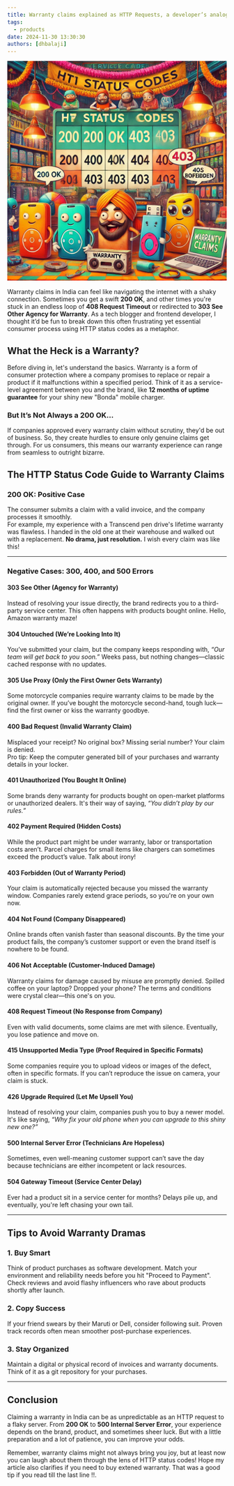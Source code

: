 ```yaml
---
title: Warranty claims explained as HTTP Requests, a developer’s analogy
tags:
  - products
date: 2024-11-30 13:30:30
authors: [dhbalaji]
---
```


<head>
  <meta charSet="utf-8" />
  <meta property="og:title" content="Warranty Claims Explained as HTTP Requests A Developer’s Analogy. Not every warranty claim is 200 ok" />
  <meta property="og:image" content="/img/2024/warranty-claim-http-codes.webp" />
  <meta property="og:description" content="Warranty Claims Explained as HTTP Requests A Developer’s Analogy. Not every warranty claim is 200 ok. You will enjoy the analogy and find answer to another trend called buying extended warranty." />
  <meta property="og:type " content="article" />

  <meta name="twitter:title" content="Warranty Claims Explained as HTTP Requests A Developer’s Analogy. Not every warranty claim is 200 ok" />
  <meta name="twitter:image" content="/img/2024/warranty-claim-http-codes.webp" />
  <meta name="twitter:description" content="Warranty Claims Explained as HTTP Requests A Developer’s Analogy. Not every warranty claim is 200 ok. You will enjoy the analogy and find answer to another trend called buying extended warranty." />
</head>

![](../assets/2024/warranty-claim-http-codes.webp)

Warranty claims in India can feel like navigating the internet with a shaky connection. Sometimes you get a swift **200 OK**, and other times you're stuck in an endless loop of **408 Request Timeout** or redirected to **303 See Other Agency for Warranty**. As a tech blogger and frontend developer, I thought it’d be fun to break down this often frustrating yet essential consumer process using HTTP status codes as a metaphor.

## What the Heck is a Warranty?

Before diving in, let's understand the basics. Warranty is a form of consumer protection where a company promises to replace or repair a product if it malfunctions within a specified period. Think of it as a service-level agreement between you and the brand, like **12 months of uptime guarantee** for your shiny new "Bonda" mobile charger.

### But It’s Not Always a **200 OK**...

If companies approved every warranty claim without scrutiny, they'd be out of business. So, they create hurdles to ensure only genuine claims get through. For us consumers, this means our warranty experience can range from seamless to outright bizarre.

## The HTTP Status Code Guide to Warranty Claims

### **200 OK**: Positive Case

The consumer submits a claim with a valid invoice, and the company processes it smoothly.  
For example, my experience with a Transcend pen drive's lifetime warranty was flawless. I handed in the old one at their warehouse and walked out with a replacement. **No drama, just resolution.** I wish every claim was like this!

---

### **Negative Cases: 300, 400, and 500 Errors**

#### **303 See Other (Agency for Warranty)**

Instead of resolving your issue directly, the brand redirects you to a third-party service center. This often happens with products bought online. Hello, Amazon warranty maze!

#### **304 Untouched (We’re Looking Into It)**

You’ve submitted your claim, but the company keeps responding with, _“Our team will get back to you soon.”_ Weeks pass, but nothing changes—classic cached response with no updates.

#### **305 Use Proxy (Only the First Owner Gets Warranty)**

Some motorcycle companies require warranty claims to be made by the original owner. If you’ve bought the motorcycle second-hand, tough luck—find the first owner or kiss the warranty goodbye.

#### **400 Bad Request (Invalid Warranty Claim)**

Misplaced your receipt? No original box? Missing serial number? Your claim is denied.  
Pro tip: Keep the computer generated bill of your purchases and warranty details in your locker.

#### **401 Unauthorized (You Bought It Online)**

Some brands deny warranty for products bought on open-market platforms or unauthorized dealers. It's their way of saying, _“You didn’t play by our rules.”_

#### **402 Payment Required (Hidden Costs)**

While the product part might be under warranty, labor or transportation costs aren’t. Parcel charges for small items like chargers can sometimes exceed the product’s value. Talk about irony!

#### **403 Forbidden (Out of Warranty Period)**

Your claim is automatically rejected because you missed the warranty window. Companies rarely extend grace periods, so you're on your own now.

#### **404 Not Found (Company Disappeared)**

Online brands often vanish faster than seasonal discounts. By the time your product fails, the company’s customer support or even the brand itself is nowhere to be found.

#### **406 Not Acceptable (Customer-Induced Damage)**

Warranty claims for damage caused by misuse are promptly denied. Spilled coffee on your laptop? Dropped your phone? The terms and conditions were crystal clear—this one's on you.

#### **408 Request Timeout (No Response from Company)**

Even with valid documents, some claims are met with silence. Eventually, you lose patience and move on.

#### **415 Unsupported Media Type (Proof Required in Specific Formats)**

Some companies require you to upload videos or images of the defect, often in specific formats. If you can’t reproduce the issue on camera, your claim is stuck.

#### **426 Upgrade Required (Let Me Upsell You)**

Instead of resolving your claim, companies push you to buy a newer model. It's like saying, _“Why fix your old phone when you can upgrade to this shiny new one?”_

#### **500 Internal Server Error (Technicians Are Hopeless)**

Sometimes, even well-meaning customer support can’t save the day because technicians are either incompetent or lack resources.

#### **504 Gateway Timeout (Service Center Delay)**

Ever had a product sit in a service center for months? Delays pile up, and eventually, you're left chasing your own tail.

---

## Tips to Avoid Warranty Dramas

### 1. **Buy Smart**

Think of product purchases as software development. Match your environment and reliability needs before you hit "Proceed to Payment". Check reviews and avoid flashy influencers who rave about products shortly after launch.

### 2. **Copy Success**

If your friend swears by their Maruti or Dell, consider following suit. Proven track records often mean smoother post-purchase experiences.

### 3. **Stay Organized**

Maintain a digital or physical record of invoices and warranty documents. Think of it as a git repository for your purchases.

---

## Conclusion

Claiming a warranty in India can be as unpredictable as an HTTP request to a flaky server. From **200 OK** to **500 Internal Server Error**, your experience depends on the brand, product, and sometimes sheer luck. But with a little preparation and a lot of patience, you can improve your odds.

Remember, warranty claims might not always bring you joy, but at least now you can laugh about them through the lens of HTTP status codes! Hope my article also clarifies if you need to buy extened warranty. That was a good tip if you read till the last line !!.
